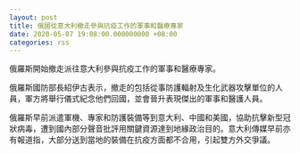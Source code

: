 ```yaml
---
layout: post
title: 俄國從意大利撤走參與抗疫工作的軍事和醫療專家
date: 2020-05-07 19:08:00.000000000 +08:00
categories: rss
---
```


俄羅斯開始撤走派往意大利參與抗疫工作的軍事和醫療專家。

俄羅斯國防部長紹伊古表示，撤走的包括從事防護輻射及生化武器攻擊單位的人員，軍方將舉行儀式紀念他們回國，並會晉升表現傑出的軍事和醫護人員。

俄羅斯早前派遣軍機、專家和防護裝備等到意大利、中國和美國，協助抗擊新型冠狀病毒，遭到國內部分聲音批評用關鍵資源達到地緣政治目的。意大利傳媒早前亦有報道指，大部分送到當地的裝備在抗疫方面都不合用，引起雙方外交爭議。
